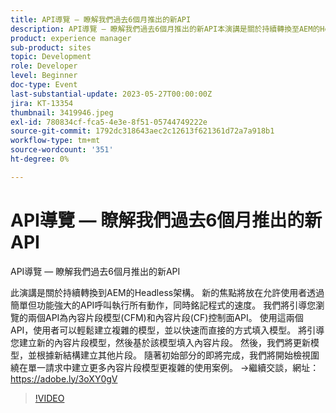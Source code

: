 ```yaml
---
title: API導覽 — 瞭解我們過去6個月推出的新API
description: API導覽 — 瞭解我們過去6個月推出的新API本演講是關於持續轉換至AEM的Headless架構。 新的焦點將放在允許使用者透過簡單但功能強大的API呼叫執行所有動作，同時銘記程式的速度。 我們將引導您瀏覽的兩個API為內容片段模型(CFM)和內容片段(CF)控制面API。 使用這兩個API，使用者可以輕鬆建立複雜的模型，並以快速而直接的方式填入模型。 將引導您建立新的內容片段模型，然後基於該模型填入內容片段。 然後，我們將更新模型，並根據新結構建立其他片段。 隨著初始部分的即將完成，我們將開始檢視圍繞在單一請求中建立更多內容片段模型更複雜的使用案例。
product: experience manager
sub-product: sites
topic: Development
role: Developer
level: Beginner
doc-type: Event
last-substantial-update: 2023-05-27T00:00:00Z
jira: KT-13354
thumbnail: 3419946.jpeg
exl-id: 780834cf-fca5-4e3e-8f51-05744749222e
source-git-commit: 1792dc318643aec2c12613f621361d72a7a918b1
workflow-type: tm+mt
source-wordcount: '351'
ht-degree: 0%

---
```


# API導覽 — 瞭解我們過去6個月推出的新API

API導覽 — 瞭解我們過去6個月推出的新API

此演講是關於持續轉換到AEM的Headless架構。 新的焦點將放在允許使用者透過簡單但功能強大的API呼叫執行所有動作，同時銘記程式的速度。 我們將引導您瀏覽的兩個API為內容片段模型(CFM)和內容片段(CF)控制面API。 使用這兩個API，使用者可以輕鬆建立複雜的模型，並以快速而直接的方式填入模型。 將引導您建立新的內容片段模型，然後基於該模型填入內容片段。 然後，我們將更新模型，並根據新結構建立其他片段。 隨著初始部分的即將完成，我們將開始檢視圍繞在單一請求中建立更多內容片段模型更複雜的使用案例。 →繼續交談，網址： https://adobe.ly/3oXY0gV

>[!VIDEO](https://video.tv.adobe.com/v/3419946/?learn=on)
